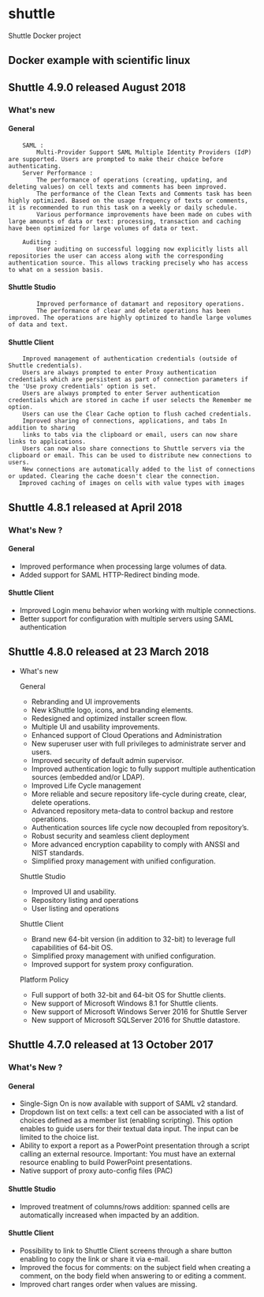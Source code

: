 # shuttle
Shuttle Docker project

## Docker example with scientific linux


##  Shuttle 4.9.0 released August 2018

### What's new

#### General
        SAML :
            Multi-Provider Support SAML Multiple Identity Providers (IdP) are supported. Users are prompted to make their choice before authenticating.
        Server Performance : 
            The performance of operations (creating, updating, and deleting values) on cell texts and comments has been improved.
            The performance of the Clean Texts and Comments task has been highly optimized. Based on the usage frequency of texts or comments, it is recommended to run this task on a weekly or daily schedule.
            Various performance improvements have been made on cubes with large amounts of data or text: processing, transaction and caching have been optimized for large volumes of data or text.

        Auditing :
            User auditing on successful logging now explicitly lists all repositories the user can access along with the corresponding authentication source. This allows tracking precisely who has access to what on a session basis.

#### Shuttle Studio
            Improved performance of datamart and repository operations.
            The performance of clear and delete operations has been improved. The operations are highly optimized to handle large volumes of data and text.

#### Shuttle Client
        Improved management of authentication credentials (outside of Shuttle credentials).
        Users are always prompted to enter Proxy authentication credentials which are persistent as part of connection parameters if the 'Use proxy credentials' option is set.
        Users are always prompted to enter Server authentication credentials which are stored in cache if user selects the Remember me option.
        Users can use the Clear Cache option to flush cached credentials.
        Improved sharing of connections, applications, and tabs In addition to sharing
        links to tabs via the clipboard or email, users can now share links to applications.
        Users can now also share connections to Shuttle servers via the clipboard or email. This can be used to distribute new connections to users.
        New connections are automatically added to the list of connections or updated. Clearing the cache doesn't clear the connection.
       Improved caching of images on cells with value types with images



## Shuttle 4.8.1 released at April 2018

### What's New ?

#### General
- Improved performance when processing large volumes of data.
- Added support for SAML HTTP-Redirect binding mode.
#### Shuttle Client
- Improved Login menu behavior when working with multiple connections.
- Better support for configuration with multiple servers using SAML authentication

## Shuttle 4.8.0 released at 23 March 2018

- What's new

  General
    - Rebranding and UI improvements
    - New kShuttle logo, icons, and branding elements.
    - Redesigned and optimized installer screen flow.
    - Multiple UI and usability improvements.
    - Enhanced support of Cloud Operations and Administration
    - New superuser user with full privileges to administrate server and users.
    - Improved security of default admin supervisor.
    - Improved authentication logic to fully support multiple authentication sources (embedded and/or LDAP).
    - Improved Life Cycle management
    - More reliable and secure repository life-cycle during create, clear, delete operations.
    - Advanced repository meta-data to control backup and restore operations.
    - Authentication sources life cycle now decoupled from repository’s.
    - Robust security and seamless client deployment
    - More advanced encryption capability to comply with ANSSI and NIST standards.
    - Simplified proxy management with unified configuration.

  Shuttle Studio
    - Improved UI and usability.
    - Repository listing and operations
    - User listing and operations

  Shuttle Client
    - Brand new 64-bit version (in addition to 32-bit) to leverage full capabilities of 64-bit OS.
    - Simplified proxy management with unified configuration.
    - Improved support for system proxy configuration.

  Platform Policy
  - Full support of both 32-bit and 64-bit OS for Shuttle clients.
  - New support of Microsoft Windows 8.1 for Shuttle clients.
  - New support of Microsoft Windows Server 2016 for Shuttle Server
  - New support of Microsoft SQLServer 2016 for Shuttle datastore.
  

## Shuttle 4.7.0 released at 13 October 2017

### What's New ?

#### General

- Single-Sign On is now available with support of SAML v2 standard.
- Dropdown list on text cells: a text cell can be associated with a list of choices defined as a member list (enabling scripting). This option enables to guide users for their textual data input. The input can be limited to the choice list.
- Ability to export a report as a PowerPoint presentation through a script calling an external resource.
Important: You must have an external resource enabling to build PowerPoint presentations.
- Native support of proxy auto-config files (PAC)

#### Shuttle Studio
- Improved treatment of columns/rows addition: spanned cells are automatically increased when impacted by an addition.
#### Shuttle Client
- Possibility to link to Shuttle Client screens through a share button enabling to copy the link or share it via e-mail.
- Improved the focus for comments: on the subject field when creating a comment, on the body field when answering to or editing a comment.
- Improved chart ranges order when values are missing.


